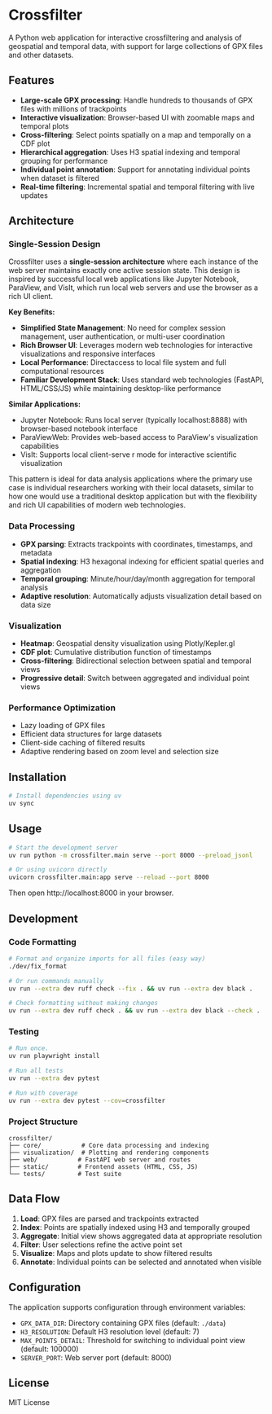 # Crossfilter

A Python web application for interactive crossfiltering and analysis of geospatial and temporal data, with support for large collections of GPX files and other datasets.

## Features

- **Large-scale GPX processing**: Handle hundreds to thousands of GPX files with millions of trackpoints
- **Interactive visualization**: Browser-based UI with zoomable maps and temporal plots
- **Cross-filtering**: Select points spatially on a map and temporally on a CDF plot
- **Hierarchical aggregation**: Uses H3 spatial indexing and temporal grouping for performance
- **Individual point annotation**: Support for annotating individual points when dataset is filtered
- **Real-time filtering**: Incremental spatial and temporal filtering with live updates

## Architecture

### Single-Session Design

Crossfilter uses a **single-session architecture** where each instance of the web server maintains exactly one active session state. This design is inspired by successful local web applications like Jupyter Notebook, ParaView, and VisIt, which run local web servers and use the browser as a rich UI client.

**Key Benefits:**
- **Simplified State Management**: No need for complex session management, user authentication, or multi-user coordination
- **Rich Browser UI**: Leverages modern web technologies for interactive visualizations and responsive interfaces
- **Local Performance**: Directaccess to local file system and full computational resources
- **Familiar Development Stack**: Uses standard web technologies (FastAPI, HTML/CSS/JS) while maintaining desktop-like performance

**Similar Applications:**
- Jupyter Notebook: Runs local server (typically localhost:8888) with browser-based notebook interface
- ParaViewWeb: Provides web-based access to ParaView's visualization capabilities
- VisIt: Supports local client-serve r mode for interactive scientific visualization

This pattern is ideal for data analysis applications where the primary use case is individual researchers working with their local datasets, similar to how one would use a traditional desktop application but with the flexibility and rich UI capabilities of modern web technologies.

### Data Processing
- **GPX parsing**: Extracts trackpoints with coordinates, timestamps, and metadata
- **Spatial indexing**: H3 hexagonal indexing for efficient spatial queries and aggregation
- **Temporal grouping**: Minute/hour/day/month aggregation for temporal analysis
- **Adaptive resolution**: Automatically adjusts visualization detail based on data size

### Visualization
- **Heatmap**: Geospatial density visualization using Plotly/Kepler.gl
- **CDF plot**: Cumulative distribution function of timestamps
- **Cross-filtering**: Bidirectional selection between spatial and temporal views
- **Progressive detail**: Switch between aggregated and individual point views

### Performance Optimization
- Lazy loading of GPX files
- Efficient data structures for large datasets
- Client-side caching of filtered results
- Adaptive rendering based on zoom level and selection size

## Installation

```bash
# Install dependencies using uv
uv sync
```

## Usage

```bash
# Start the development server
uv run python -m crossfilter.main serve --port 8000 --preload_jsonl 

# Or using uvicorn directly
uvicorn crossfilter.main:app serve --reload --port 8000
```

Then open http://localhost:8000 in your browser.

## Development

### Code Formatting

```bash
# Format and organize imports for all files (easy way)
./dev/fix_format

# Or run commands manually
uv run --extra dev ruff check --fix . && uv run --extra dev black .

# Check formatting without making changes
uv run --extra dev ruff check . && uv run --extra dev black --check .
```

### Testing
```bash
# Run once.
uv run playwright install
```

```bash
# Run all tests
uv run --extra dev pytest

# Run with coverage
uv run --extra dev pytest --cov=crossfilter
```

### Project Structure
```
crossfilter/
├── core/           # Core data processing and indexing
├── visualization/  # Plotting and rendering components
├── web/           # FastAPI web server and routes
├── static/        # Frontend assets (HTML, CSS, JS)
└── tests/         # Test suite
```

## Data Flow

1. **Load**: GPX files are parsed and trackpoints extracted
2. **Index**: Points are spatially indexed using H3 and temporally grouped
3. **Aggregate**: Initial view shows aggregated data at appropriate resolution
4. **Filter**: User selections refine the active point set
5. **Visualize**: Maps and plots update to show filtered results
6. **Annotate**: Individual points can be selected and annotated when visible

## Configuration

The application supports configuration through environment variables:
- `GPX_DATA_DIR`: Directory containing GPX files (default: `./data`)
- `H3_RESOLUTION`: Default H3 resolution level (default: 7)
- `MAX_POINTS_DETAIL`: Threshold for switching to individual point view (default: 100000)
- `SERVER_PORT`: Web server port (default: 8000)

## License

MIT License
